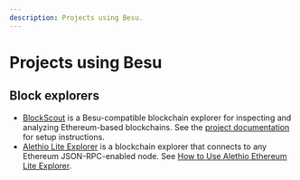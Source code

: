 ```yaml
---
description: Projects using Besu.
---
```


# Projects using Besu

## Block explorers

- [BlockScout](https://github.com/blockscout/blockscout#readme) is a Besu-compatible blockchain explorer for inspecting
  and analyzing Ethereum-based blockchains.
  See the [project documentation](https://docs.blockscout.com/) for setup instructions.
- [Alethio Lite Explorer](https://github.com/Alethio/ethereum-lite-explorer#readme) is a blockchain explorer that
  connects to any Ethereum JSON-RPC-enabled node. See
  [How to Use Alethio Ethereum Lite Explorer](../HowTo/Deploy/Lite-Block-Explorer.md).

